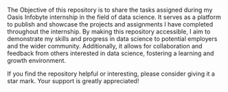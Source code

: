The Objective of this repository is to share the tasks assigned during my Oasis Infobyte internship in the field of 
data science. It serves as a platform to publish and showcase the projects and assignments I have completed 
throughout the internship. By making this repository accessible, I aim to demonstrate my skills and progress in 
data science to potential employers and the wider community. 
Additionally, it allows for collaboration and feedback from others interested in data science, fostering a learning and growth environment.

If you find the repository helpful or interesting, please consider giving it a star mark. Your support is greatly appreciated!
